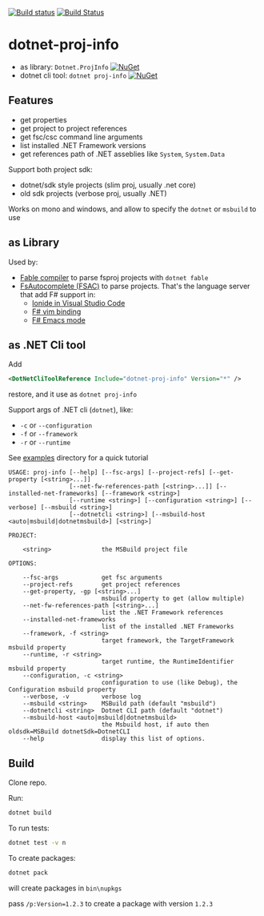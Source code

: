 
[![Build status](https://ci.appveyor.com/api/projects/status/i7piggo87r7k31t2/branch/master?svg=true)](https://ci.appveyor.com/project/enricosada/dotnet-proj-info/branch/master)
[![Build Status](https://travis-ci.org/enricosada/dotnet-proj-info.svg?branch=master)](https://travis-ci.org/enricosada/dotnet-proj-info)

# dotnet-proj-info

- as library: `Dotnet.ProjInfo` [![NuGet](https://img.shields.io/nuget/v/Dotnet.ProjInfo.svg)](https://www.nuget.org/packages/Dotnet.ProjInfo)
- dotnet cli tool: `dotnet proj-info` [![NuGet](https://img.shields.io/nuget/v/dotnet-proj-info.svg)](https://www.nuget.org/packages/dotnet-proj-info)

## Features

- get properties
- get project to project references
- get fsc/csc command line arguments
- list installed .NET Framework versions
- get references path of .NET asseblies like `System`, `System.Data`

Support both project sdk:

- dotnet/sdk style projects (slim proj, usually .net core)
- old sdk projects (verbose proj, usually .NET)


Works on mono and windows, and allow to specify the `dotnet` or `msbuild` to use

## as Library

Used by:

- [Fable compiler](https://github.com/fable-compiler/fable) to parse fsproj projects with `dotnet fable`
- [FsAutocomplete (FSAC)](https://github.com/fsharp/FsAutoComplete/) to parse projects. That's the language server that add F# support in:
  - [Ionide in Visual Studio Code](https://github.com/ionide/ionide-vscode-fsharp)
  - [F# vim binding](https://github.com/fsharp/vim-fsharp)
  - [F# Emacs mode](https://github.com/fsharp/emacs-fsharp-mode)

## as .NET Cli tool

Add

```xml
<DotNetCliToolReference Include="dotnet-proj-info" Version="*" />
```

restore, and it use as `dotnet proj-info`

Support args of .NET cli (`dotnet`), like:

- `-c` or `--configuration`
- `-f` or `--framework`
- `-r` or `--runtime`

See [examples](https://github.com/enricosada/dotnet-proj-info/tree/master/examples) directory for a quick tutorial

```
USAGE: proj-info [--help] [--fsc-args] [--project-refs] [--get-property [<string>...]]
                 [--net-fw-references-path [<string>...]] [--installed-net-frameworks] [--framework <string>]
                 [--runtime <string>] [--configuration <string>] [--verbose] [--msbuild <string>]
                 [--dotnetcli <string>] [--msbuild-host <auto|msbuild|dotnetmsbuild>] [<string>]

PROJECT:

    <string>              the MSBuild project file

OPTIONS:

    --fsc-args            get fsc arguments
    --project-refs        get project references
    --get-property, -gp [<string>...]
                          msbuild property to get (allow multiple)
    --net-fw-references-path [<string>...]
                          list the .NET Framework references
    --installed-net-frameworks
                          list of the installed .NET Frameworks
    --framework, -f <string>
                          target framework, the TargetFramework msbuild property
    --runtime, -r <string>
                          target runtime, the RuntimeIdentifier msbuild property
    --configuration, -c <string>
                          configuration to use (like Debug), the Configuration msbuild property
    --verbose, -v         verbose log
    --msbuild <string>    MSBuild path (default "msbuild")
    --dotnetcli <string>  Dotnet CLI path (default "dotnet")
    --msbuild-host <auto|msbuild|dotnetmsbuild>
                          the Msbuild host, if auto then oldsdk=MSBuild dotnetSdk=DotnetCLI
    --help                display this list of options.

```

## Build

Clone repo.

Run:

```bash
dotnet build
```

To run tests:

```bash
dotnet test -v n
```

To create packages:

```bash
dotnet pack
```

will create packages in `bin\nupkgs`

pass `/p:Version=1.2.3` to create a package with version `1.2.3`

